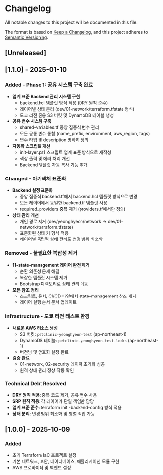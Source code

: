 # Changelog

All notable changes to this project will be documented in this file.

The format is based on [Keep a Changelog](https://keepachangelog.com/en/1.0.0/),
and this project adheres to [Semantic Versioning](https://semver.org/spec/v2.0.0.html).

## [Unreleased]

## [1.1.0] - 2025-01-10

### Added - Phase 1: 공유 시스템 구축 완료
- **업계 표준 Backend 관리 시스템 구현**
  - backend.hcl 템플릿 방식 적용 (DRY 원칙 준수)
  - 레이어별 상태 분리 (dev/01-network/terraform.tfstate 형식)
  - 도쿄 리전 전용 S3 버킷 및 DynamoDB 테이블 생성
- **공유 변수 시스템 구축**
  - shared-variables.tf 중앙 집중식 변수 관리
  - 모든 공통 변수 통합 (name_prefix, environment, aws_region, tags)
  - 변수 타입 및 description 명확히 정의
- **자동화 스크립트 개선**
  - init-layer.ps1 스크립트 업계 표준 방식으로 재작성
  - 색상 출력 및 에러 처리 개선
  - Backend 템플릿 자동 복사 기능 추가

### Changed - 아키텍처 표준화
- **Backend 설정 표준화**
  - 중앙 집중식 backend.tf에서 backend.hcl 템플릿 방식으로 변경
  - 모든 레이어에서 동일한 backend.tf 템플릿 사용
  - required_providers 중복 제거 (providers.tf에서만 정의)
- **상태 관리 개선**
  - 개인 경로 제거 (dev/yeonghyeon/network → dev/01-network/terraform.tfstate)
  - 표준화된 상태 키 형식 적용
  - 레이어별 독립적 상태 관리로 변경 범위 최소화

### Removed - 불필요한 복잡성 제거
- **11-state-management 레이어 완전 제거**
  - 순환 의존성 문제 해결
  - 복잡한 템플릿 시스템 제거
  - Bootstrap 디렉토리로 상태 관리 이동
- **모든 참조 정리**
  - 스크립트, 문서, CI/CD 파일에서 state-management 참조 제거
  - 레이어 실행 순서 문서 업데이트

### Infrastructure - 도쿄 리전 테스트 환경
- **새로운 AWS 리소스 생성**
  - S3 버킷: `petclinic-yeonghyeon-test` (ap-northeast-1)
  - DynamoDB 테이블: `petclinic-yeonghyeon-test-locks` (ap-northeast-1)
  - 버전닝 및 암호화 설정 완료
- **검증 완료**
  - 01-network, 02-security 레이어 초기화 성공
  - 원격 상태 관리 정상 작동 확인

### Technical Debt Resolved
- **DRY 원칙 적용**: 중복 코드 제거, 공유 변수 사용
- **SRP 원칙 적용**: 각 레이어가 단일 책임만 담당
- **업계 표준 준수**: terraform init -backend-config 방식 적용
- **상태 분리**: 변경 범위 최소화 및 병렬 작업 가능

## [1.0.0] - 2025-10-09

### Added
- 초기 Terraform IaC 프로젝트 설정
- 기본 네트워크, 보안, 데이터베이스, 애플리케이션 모듈 구현
- AWS 프로바이더 및 백엔드 설정